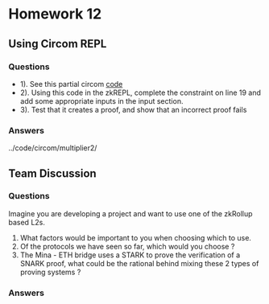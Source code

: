 # Homework 12

## Using Circom REPL

### Questions

- 1). See this partial circom [code](https://gist.github.com/extropyCoder/fe99bf4b0094354edaf7b737b14ffa0f)
- 2). Using this code in the zkREPL, complete the constraint on line 19 and add some appropriate inputs in the input section.
- 3). Test that it creates a proof, and show that an incorrect proof fails

### Answers

../code/circom/multiplier2/

## Team Discussion

### Questions

Imagine you are developing a project and want to use one of the zkRollup based L2s.

1. What factors would be important to you when choosing which to use.
2. Of the protocols we have seen so far, which would you choose ?
3. The Mina - ETH bridge uses a STARK to prove the verification of a SNARK proof,
   what could be the rational behind mixing these 2 types of proving systems ?


### Answers
